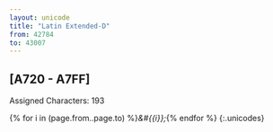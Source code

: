 ```yaml
---
layout: unicode
title: "Latin Extended-D"
from: 42784
to: 43007
---
```


## 	[A720 - A7FF]

Assigned Characters: 193

{% for i in (page.from..page.to) %}<i>&#{{i}};</i>{% endfor %}
{:.unicodes}
